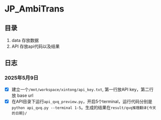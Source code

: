 # JP_AmbiTrans

## 目录
1. data 存放数据
2. API 存放api代码以及结果

## 日志
### 2025年5月9日
- [x] 建立一个`/mnt/workspace/xintong/api_key.txt`, 第一行放API key，第二行放 base url
- [x] 在API目录下运行`api_qvq_preview.py`，开启5个terminal，运行代码分别是 `python api_qvq.py --terminal 1-5`。生成的结果在`result/qvq推理翻译{今天的日期}/`
